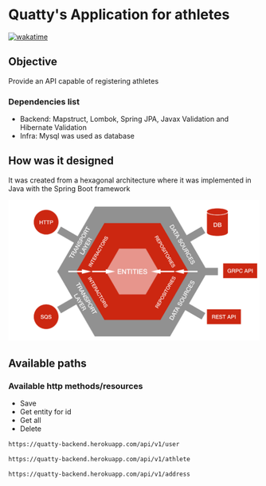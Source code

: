 # Quatty's Application for athletes

[![wakatime](https://wakatime.com/badge/github/Erickson-Eng/quatty-backend.svg)](https://wakatime.com/badge/github/Erickson-Eng/quatty-backend)
## Objective

Provide an API capable of registering athletes

### Dependencies list

- Backend: Mapstruct, Lombok, Spring JPA, Javax Validation and Hibernate Validation
- Infra: Mysql was used as database


## How was it designed

It was created from a hexagonal architecture where it was implemented in Java with the Spring Boot framework

![hexagonal architecture](src/main/resources/static/img/Hexagonal.png)

## Available paths
### Available http methods/resources
* Save
* Get entity for id
* Get all
* Delete
```
https://quatty-backend.herokuapp.com/api/v1/user
```
```
https://quatty-backend.herokuapp.com/api/v1/athlete
```
```
https://quatty-backend.herokuapp.com/api/v1/address
```
